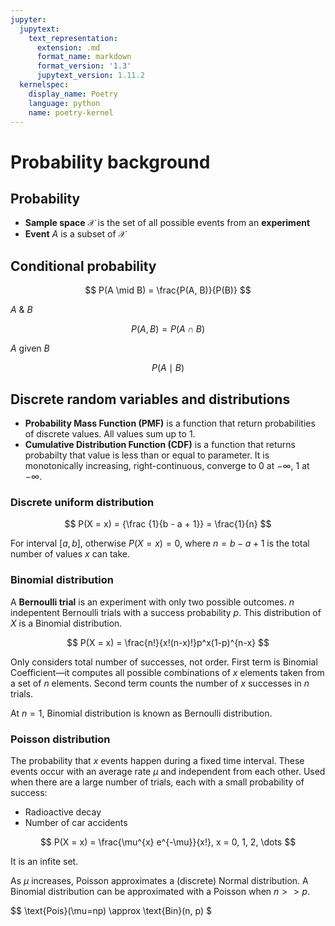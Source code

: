 ```yaml
---
jupyter:
  jupytext:
    text_representation:
      extension: .md
      format_name: markdown
      format_version: '1.3'
      jupytext_version: 1.11.2
  kernelspec:
    display_name: Poetry
    language: python
    name: poetry-kernel
---
```


# Probability background

<!-- #region tags=[] -->
## Probability
<!-- #endregion -->

- **Sample space** $\mathcal{X}$ is the set of all possible events from an **experiment**
- **Event** $A$ is a subset of $\mathcal{X}$


## Conditional probability


$$
P(A \mid B) = \frac{P(A, B)}{P(B)}
$$

$A$ & $B$

$$
P(A, B) = P(A \cap B)
$$ 

$A$ given $B$

$$
P(A \mid B)
$$



## Discrete random variables and distributions


- **Probability Mass Function (PMF)**
  is a function that return probabilities of discrete values.
  All values sum up to 1.
- **Cumulative Distribution Function (CDF)**
  is a function that returns probabilty that value is less than or equal to parameter.
  It is monotonically increasing,
  right-continuous,
  converge to 0 at $- \infty$,
  1 at $-\infty$.


### Discrete uniform distribution


$$
P(X = x) = {\frac {1}{b - a + 1}} = \frac{1}{n}
$$

For interval $[a, b]$,
otherwise $P(X = x) = 0$,
where $n=b-a+1$ is the total number of values $x$ can take.


### Binomial distribution


A **Bernoulli trial** is an experiment with only two possible outcomes.
$n$ indepentent Bernoulli trials
with a success probability $p$.
This distribution of $X$ is a Binomial distribution.

$$
P(X = x) = \frac{n!}{x!(n-x)!}p^x(1-p)^{n-x}
$$

Only considers total number of successes,
not order.
First term is Binomial Coefficient—it
computes all possible combinations of $x$ elements
taken from a set of $n$ elements.
Second term counts the number of $x$ successes
in $n$ trials.

At $n = 1$,
Binomial distribution is known as
Bernoulli distribution.


### Poisson distribution


The probability that $x$ events happen
during a fixed time interval.
These events occur with an average rate $\mu$
and independent from each other.
Used when there are a large number of trials,
each with a small probability of success:

- Radioactive decay
- Number of car accidents

$$
P(X = x)  = \frac{\mu^{x} e^{-\mu}}{x!}, x = 0, 1, 2, \dots
$$

It is an infite set.

As $\mu$ increases,
Poisson approximates a (discrete) Normal distribution.
A Binomial distribution can be approximated with a Poisson
when $n >> p$.

$$
\text{Pois}(\mu=np) \approx \text{Bin}(n, p)
$

```python


```
